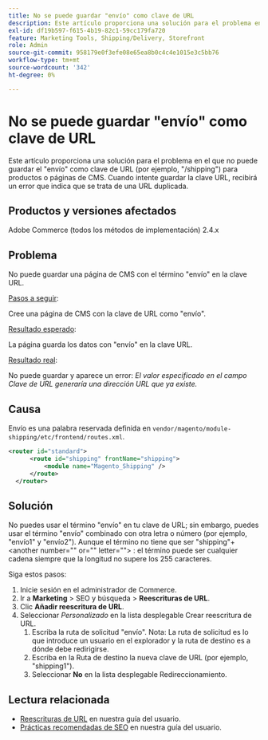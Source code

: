 ```yaml
---
title: No se puede guardar "envío" como clave de URL
description: Este artículo proporciona una solución para el problema en el que no puede guardar el "envío" como clave de URL (por ejemplo, "/shipping") para productos o páginas de CMS. Cuando intente guardar la clave URL, recibirá un error que indica que se trata de una URL duplicada.
exl-id: df19b597-f615-4b19-82c1-59cc179fa720
feature: Marketing Tools, Shipping/Delivery, Storefront
role: Admin
source-git-commit: 958179e0f3efe08e65ea8b0c4c4e1015e3c5bb76
workflow-type: tm+mt
source-wordcount: '342'
ht-degree: 0%

---
```


# No se puede guardar &quot;envío&quot; como clave de URL

Este artículo proporciona una solución para el problema en el que no puede guardar el &quot;envío&quot; como clave de URL (por ejemplo, &quot;/shipping&quot;) para productos o páginas de CMS. Cuando intente guardar la clave URL, recibirá un error que indica que se trata de una URL duplicada.

## Productos y versiones afectados

Adobe Commerce (todos los métodos de implementación) 2.4.x

## Problema

No puede guardar una página de CMS con el término &quot;envío&quot; en la clave URL.

<u>Pasos a seguir</u>:

Cree una página de CMS con la clave de URL como &quot;envío&quot;.

<u>Resultado esperado</u>:

La página guarda los datos con &quot;envío&quot; en la clave URL.

<u>Resultado real</u>:

No puede guardar y aparece un error: *El valor especificado en el campo Clave de URL generaría una dirección URL que ya existe.*

## Causa

Envío es una palabra reservada definida en `vendor/magento/module-shipping/etc/frontend/routes.xml`.

```xml
<router id="standard">
      <route id="shipping" frontName="shipping">
          <module name="Magento_Shipping" />
      </route>
  </router>
```

## Solución

No puedes usar el término &quot;envío&quot; en tu clave de URL; sin embargo, puedes usar el término &quot;envío&quot; combinado con otra letra o número (por ejemplo, &quot;envío1&quot; y &quot;envío2&quot;). Aunque el término no tiene que ser &quot;shipping&quot;+&lt;another number=&quot;&quot; or=&quot;&quot; letter=&quot;&quot;> : el término puede ser cualquier cadena siempre que la longitud no supere los 255 caracteres.

Siga estos pasos:

1. Inicie sesión en el administrador de Commerce.
1. Ir a **Marketing** > SEO y búsqueda > **Reescrituras de URL**.
1. Clic **Añadir reescritura de URL**.
1. Seleccionar *Personalizado* en la lista desplegable Crear reescritura de URL.
   1. Escriba la ruta de solicitud &quot;envío&quot;. Nota: La ruta de solicitud es lo que introduce un usuario en el explorador y la ruta de destino es a dónde debe redirigirse.
   1. Escriba en la Ruta de destino la nueva clave de URL (por ejemplo, &quot;shipping1&quot;).
   1. Seleccionar **No** en la lista desplegable Redireccionamiento.

## Lectura relacionada

* [Reescrituras de URL](https://docs.magento.com/user-guide/marketing/url-rewrite.html) en nuestra guía del usuario.
* [Prácticas recomendadas de SEO](https://docs.magento.com/user-guide/marketing/seo-best-practices.html) en nuestra guía del usuario.
